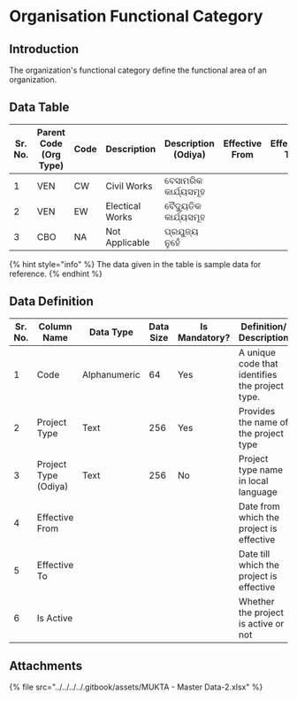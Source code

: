 # Organisation Functional Category

## Introduction

The organization's functional category define the functional area of an organization.

## Data Table

| Sr. No. | Parent Code (Org Type) | Code | Description     | Description (Odiya)   | Effective From | Effective To | Is Active |
| ------- | ---------------------- | ---- | --------------- | --------------------- | -------------- | ------------ | --------- |
| 1       | VEN                    | CW   | Civil Works     | ବେସାମରିକ କାର୍ଯ୍ୟସମୂହ  |                |              |           |
| 2       | VEN                    | EW   | Electical Works | ବୈଦ୍ୟୁତିକ କାର୍ଯ୍ୟସମୂହ |                |              |           |
| 3       | CBO                    | NA   | Not Applicable  | ପ୍ରଯୁଜ୍ୟ ନୁହେଁ        |                |              |           |

{% hint style="info" %}
The data given in the table is sample data for reference.
{% endhint %}

## Data Definition

<table><thead><tr><th width="97">Sr. No.</th><th>Column Name</th><th>Data Type</th><th>Data Size</th><th>Is Mandatory?</th><th>Definition/ Description</th></tr></thead><tbody><tr><td>1</td><td>Code</td><td>Alphanumeric</td><td>64</td><td>Yes</td><td>A unique code that identifies the project type.</td></tr><tr><td>2</td><td>Project Type</td><td>Text</td><td>256</td><td>Yes</td><td>Provides the name of the project type </td></tr><tr><td>3</td><td>Project Type (Odiya)</td><td>Text</td><td>256</td><td>No</td><td>Project type name in local language</td></tr><tr><td>4</td><td>Effective From</td><td></td><td></td><td></td><td>Date from which the project is effective</td></tr><tr><td>5</td><td>Effective To</td><td></td><td></td><td></td><td>Date till which the project is effective</td></tr><tr><td>6</td><td>Is Active</td><td></td><td></td><td></td><td>Whether the project is active or not</td></tr></tbody></table>

## Attachments

{% file src="../../../../.gitbook/assets/MUKTA - Master Data-2.xlsx" %}
